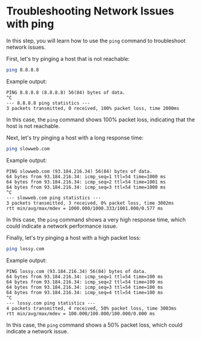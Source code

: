 # Troubleshooting Network Issues with ping

In this step, you will learn how to use the `ping` command to troubleshoot network issues.

First, let's try pinging a host that is not reachable:

```bash
ping 8.8.8.8
```

Example output:

```
PING 8.8.8.8 (8.8.8.8) 56(84) bytes of data.
^C
--- 8.8.8.8 ping statistics ---
3 packets transmitted, 0 received, 100% packet loss, time 2000ms
```

In this case, the `ping` command shows 100% packet loss, indicating that the host is not reachable.

Next, let's try pinging a host with a long response time:

```bash
ping slowweb.com
```

Example output:

```
PING slowweb.com (93.184.216.34) 56(84) bytes of data.
64 bytes from 93.184.216.34: icmp_seq=1 ttl=54 time=1000 ms
64 bytes from 93.184.216.34: icmp_seq=2 ttl=54 time=1001 ms
64 bytes from 93.184.216.34: icmp_seq=3 ttl=54 time=1000 ms
^C
--- slowweb.com ping statistics ---
3 packets transmitted, 3 received, 0% packet loss, time 3002ms
rtt min/avg/max/mdev = 1000.000/1000.333/1001.000/0.577 ms
```

In this case, the `ping` command shows a very high response time, which could indicate a network performance issue.

Finally, let's try pinging a host with a high packet loss:

```bash
ping lossy.com
```

Example output:

```
PING lossy.com (93.184.216.34) 56(84) bytes of data.
64 bytes from 93.184.216.34: icmp_seq=1 ttl=54 time=100 ms
64 bytes from 93.184.216.34: icmp_seq=2 ttl=54 time=100 ms
64 bytes from 93.184.216.34: icmp_seq=3 ttl=54 time=100 ms
64 bytes from 93.184.216.34: icmp_seq=4 ttl=54 time=100 ms
^C
--- lossy.com ping statistics ---
4 packets transmitted, 4 received, 50% packet loss, time 3003ms
rtt min/avg/max/mdev = 100.000/100.000/100.000/0.000 ms
```

In this case, the `ping` command shows a 50% packet loss, which could indicate a network issue.
